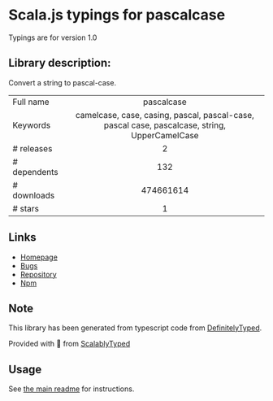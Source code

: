 
# Scala.js typings for pascalcase

Typings are for version 1.0

## Library description:
Convert a string to pascal-case.

|                    |                 |
| ------------------ | :-------------: |
| Full name          | pascalcase |
| Keywords           | camelcase, case, casing, pascal, pascal-case, pascal case, pascalcase, string, UpperCamelCase |
| # releases         | 2 |
| # dependents       | 132 |
| # downloads        | 474661614 |
| # stars            | 1 |

## Links
- [Homepage](https://github.com/jonschlinkert/pascalcase)
- [Bugs](https://github.com/jonschlinkert/pascalcase/issues)
- [Repository](https://github.com/jonschlinkert/pascalcase)
- [Npm](https://www.npmjs.com/package/pascalcase)
    


## Note
This library has been generated from typescript code from [DefinitelyTyped](https://definitelytyped.org).

Provided with :purple_heart: from [ScalablyTyped](https://github.com/oyvindberg/ScalablyTyped)

## Usage
See [the main readme](../../readme.md) for instructions.


